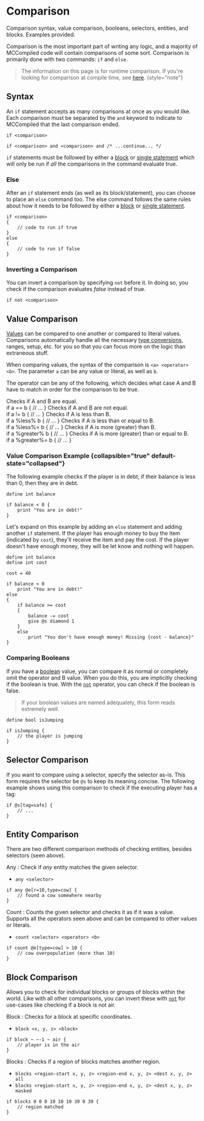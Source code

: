 # Comparison

<primary-label ref="runtime"/>

<link-summary>
Comparison syntax, value comparison, booleans, selectors, entities, and blocks. Examples provided.
</link-summary>

Comparison is the most important part of writing any logic, and a majority of MCCompiled code will contain comparisons
of some sort. Comparison is primarily done with two commands: `if` and `else`.

> The information on this page is for runtime comparison. If you're looking for comparison at compile time,
> see [here](Comparison-compile-time.md).
> {style="note"}

## Syntax
An `if` statement accepts as many comparisons at once as you would like. Each comparison must be separated by the `and`
keyword to indicate to MCCompiled that the last comparison ended.
```%lang%
if <comparison>
```
```%lang%
if <comparison> and <comparison> and /* ...continue... */
```

`if` statements must be followed by either a [block](Syntax.md#blocks) or [single statement](Syntax.md#omitting-brackets)
which will only be run if *all* the comparisons in the command evaluate true.

### Else
After an `if` statement ends (as well as its block/statement), you can choose to place an `else` command too. The else
command follows the same rules about how it needs to be followed by either a [block](Syntax.md#blocks) or [single statement](Syntax.md#omitting-brackets).
```%lang%
if <comparison>
{
    // code to run if true
}
else
{
    // code to run if false
}
```

### Inverting a Comparison
You can invert a comparison by specifying `not` before it. In doing so, you check if the comparison evaluates *false*
instead of true.
```%lang%
if not <comparison>
```

## Value Comparison
[Values](Values.md) can be compared to one another or compared to literal values. Comparisons automatically handle all
the necessary [type conversions](Types.md), ranges, setup, etc. for you so that you can focus more on the logic than
extraneous stuff.

When comparing values, the syntax of the comparison is `<a> <operator> <b>`. The parameter `a` can be any value or
literal, as well as `b`.

The operator can be any of the following, which decides what case A and B have to match in order for the comparison to
be true.

<tabs>
    <tab title="Equal">
        Checks if A and B are equal.<br />
        <code-block lang="%lang%">
    if a == b {
        // ...
    }
        </code-block>
    </tab>
    <tab title="Not Equal">
        Checks if A and B are not equal.<br />
        <code-block lang="%lang%">
    if a != b {
        // ...
    }
        </code-block>
    </tab>
    <tab title="Less">
        Checks if A is less than B.<br />
        <code-block lang="%lang%">
    if a %less% b {
        // ...
    }
        </code-block>
    </tab>
    <tab title="Less or Equal">
        Checks if A is less than or equal to B.<br />
        <code-block lang="%lang%">
    if a %less%= b {
        // ...
    }
        </code-block>
    </tab>
    <tab title="Greater">
        Checks if A is more (greater) than B.<br />
        <code-block lang="%lang%">
    if a %greater% b {
        // ...
    }
        </code-block>
    </tab>
    <tab title="Greater or Equal">
        Checks if A is more (greater) than or equal to B.<br />
        <code-block lang="%lang%">
    if a %greater%= b {
        // ...
    }
        </code-block>
    </tab>
</tabs>

### Value Comparison Example {collapsible="true" default-state="collapsed"}
The following example checks if the player is in debt; if their balance is less than 0, then they are in debt.
```%lang%
define int balance

if balance < 0 {
    print "You are in debt!"
}
```

Let's expand on this example by adding an `else` statement and adding another `if` statement. If the player has enough
money to buy the item (indicated by `cost`), they'll receive the item and pay the cost. If the player doesn't have enough
money, they will be let know and nothing will happen.

```%lang%
define int balance
define int cost

cost = 40

if balance < 0
    print "You are in debt!"
else
{
    if balance >= cost
    {
        balance -= cost
        give @s diamond 1
    }
    else
        print "You don't have enough money! Missing {cost - balance}"
}
```

### Comparing Booleans
If you have a [boolean](Types.md#boolean) value, you can compare it as normal or completely omit the operator and B value.
When you do this, you are implicitly checking if the boolean is true. With the [`not`](#inverting-a-comparison) operator,
you can check if the boolean is false.

> If your boolean values are named adequately, this form reads extremely well.

```%lang%
define bool isJumping

if isJumping {
    // the player is jumping
}
```

## Selector Comparison
If you want to compare using a selector, specify the selector as-is. This form requires the selector be `@s` to keep
its meaning concise. The following example shows using this comparison to check if the executing player has a tag:
```%lang%
if @s[tag=safe] {
    // ...
}
```

## Entity Comparison
There are two different comparison methods of checking entities, besides selectors (seen above).

Any
: Check if *any* entity matches the given selector.
- `any <selector>`
```%lang%
if any @e[r=10,type=cow] {
    // found a cow somewhere nearby
}
```

Count
: Counts the given selector and checks it as if it was a value. Supports all the operators seen above and can be compared
to other values or literals.
- `count <selector> <operator> <b>`
```%lang%
if count @e[type=cow] > 10 {
    // cow overpopulation (more than 10)
}
```

## Block Comparison
Allows you to check for individual blocks or groups of blocks within the world. Like with all other comparisons, you can
invert these with [`not`](#inverting-a-comparison) for use-cases like checking if a block is not air.

Block
: Checks for a block at specific coordinates.
- `block <x, y, z> <block>`
```%lang%
if block ~ ~-1 ~ air {
    // player is in the air
}
```

Blocks
: Checks if a region of blocks matches another region.
- `blocks <region-start x, y, z> <region-end x, y, z> <dest x, y, z> all`
- `blocks <region-start x, y, z> <region-end x, y, z> <dest x, y, z> masked`
```%lang%
if blocks 0 0 0 10 10 10 30 0 30 {
    // region matched
}
```